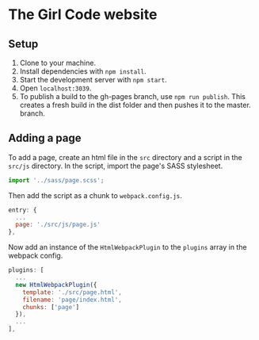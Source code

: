 # The Girl Code website

## Setup

1. Clone to your machine.
2. Install dependencies with `npm install`.
3. Start the development server with `npm start`.
4. Open `localhost:3039`.
5. To publish a build to the gh-pages branch, use `npm run publish`. This creates a fresh build in the dist folder and then pushes it to the master. branch.

## Adding a page

To add a page, create an html file in the `src` directory and a script in the `src/js` directory. In the script, import the page's SASS stylesheet.

```js
import '../sass/page.scss';
```

Then add the script as a chunk to `webpack.config.js`.

```js
entry: {
  ...
  page: './src/js/page.js'
},
```

Now add an instance of the `HtmlWebpackPlugin` to the `plugins` array in the webpack config.

```js
plugins: [
  ...
  new HtmlWebpackPlugin({
    template: './src/page.html',
    filename: 'page/index.html',
    chunks: ['page']
  }),
  ...
],
```

Restart your devServer if it's already running and you should see your page at `http://localhost:3039/page`.

## Notes

- [Here's](https://jameshfisher.com/2017/08/30/how-do-i-make-a-full-width-iframe/) where I got the hack for maintaining the aspect ratio for the Youtube iframes.
